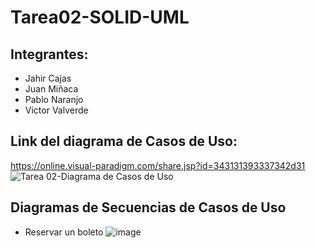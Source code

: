 # Tarea02-SOLID-UML

## Integrantes:
- Jahir Cajas
- Juan Miñaca
- Pablo Naranjo
- Victor Valverde

## Link del diagrama de Casos de Uso: 
https://online.visual-paradigm.com/share.jsp?id=343131393337342d31 
![Tarea 02-Diagrama de Casos de Uso](https://github.com/user-attachments/assets/abaf6a3a-8927-4a47-9d29-2019fce92d2e)

## Diagramas de Secuencias de Casos de Uso

- Reservar un boleto
![image](https://github.com/user-attachments/assets/0cf9e4bd-af5f-4f9e-8139-22ef49585a1a)

